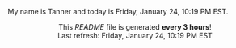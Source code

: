 My name is Tanner and today is Friday, January 24, 10:19 PM EST.

<p align="center">This <i>README</i> file is generated <b>every 3 hours</b>!</br>Last refresh: Friday, January 24, 10:19 PM EST<br /></p>
